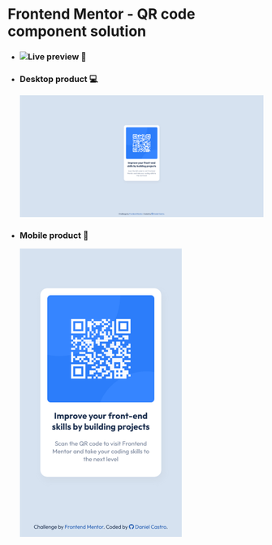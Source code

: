 # Frontend Mentor - QR code component solution

- ### ![Live preview 🎨](https://rwxdan.github.io/qr-code-component/)
- ### Desktop product 💻
  ![](./assets/screenshots/desktop_product.png)
- ### Mobile product 📱
  ![](./assets/screenshots/mobile_product.png)
